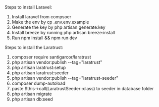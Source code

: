 Steps to install Laravel:
1. Install laravel from compsoer
2. Make the env by cp .env.env.example
3. Generate the key by php artisan generate:key
4. Install breeze by running php artisan breeze:install
5. Run npm install && npm run dev

Steps to install the Laratrust:
1. composer require santigarcor/laratrust
2. php artisan vendor:publish --tag="laratrust"
3. php artisan laratrust:setup
4. php artisan laratrust:seeder
5. php artisan vendor:publish --tag="laratrust-seeder"
6. composer dump-autoload
7. paste $this->call(LaratrustSeeder::class) to seeder in database folder
8. php artisan migrate
9. php artisan db:seed
